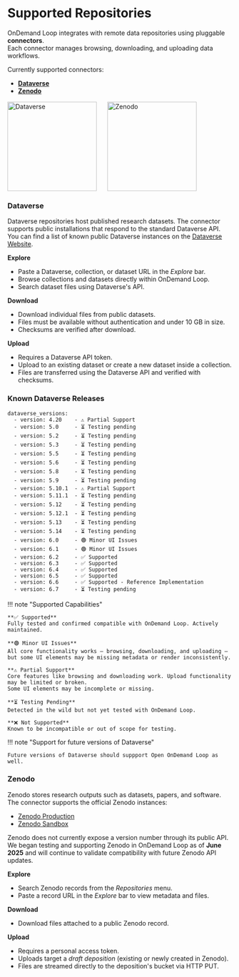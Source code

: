 # Supported Repositories

OnDemand Loop integrates with remote data repositories using pluggable **connectors**.  
Each connector manages browsing, downloading, and uploading data workflows.

Currently supported connectors:

- [**Dataverse**](#dataverse)
- [**Zenodo**](#zenodo)

<div style="display: flex; flex-wrap: wrap; gap: 1.5rem; align-items: center; margin-top: 1rem;">
  <img src="../../assets/dataverse_project.svg" alt="Dataverse" width="200">
  <img src="../../assets/zenodo_project.svg" alt="Zenodo" width="200">
</div>

### Dataverse
Dataverse repositories host published research datasets.
The connector supports public installations that respond to the standard Dataverse API.
You can find a list of known public Dataverse instances on the <a href="https://dataverse.org/installations" target="_blank" rel="noopener noreferrer">Dataverse Website</a>.

**Explore**

- Paste a Dataverse, collection, or dataset URL in the *Explore* bar.
- Browse collections and datasets directly within OnDemand Loop.
- Search dataset files using Dataverse's API.

**Download**

- Download individual files from public datasets.
- Files must be available without authentication and under 10&nbsp;GB in size.
- Checksums are verified after download.

**Upload**

- Requires a Dataverse API token.
- Upload to an existing dataset or create a new dataset inside a collection.
- Files are transferred using the Dataverse API and verified with checksums.

### Known Dataverse Releases

```
dataverse_versions:
  - version: 4.20    - ⚠️ Partial Support
  - version: 5.0     - ⏳ Testing pending
  - version: 5.2     - ⏳ Testing pending
  - version: 5.3     - ⏳ Testing pending
  - version: 5.5     - ⏳ Testing pending
  - version: 5.6     - ⏳ Testing pending
  - version: 5.8     - ⏳ Testing pending
  - version: 5.9     - ⏳ Testing pending
  - version: 5.10.1  - ⚠️ Partial Support
  - version: 5.11.1  - ⏳ Testing pending
  - version: 5.12    - ⏳ Testing pending
  - version: 5.12.1  - ⏳ Testing pending
  - version: 5.13    - ⏳ Testing pending
  - version: 5.14    - ⏳ Testing pending
  - version: 6.0     - 🟢 Minor UI Issues
  - version: 6.1     - 🟢 Minor UI Issues
  - version: 6.2     - ✅ Supported
  - version: 6.3     - ✅ Supported
  - version: 6.4     - ✅ Supported
  - version: 6.5     - ✅ Supported
  - version: 6.6     - ✅ Supported - Reference Implementation
  - version: 6.7     - ⏳ Testing pending

```

!!! note "Supported Capabilities"

    **✅ Supported**  
    Fully tested and confirmed compatible with OnDemand Loop. Actively maintained.

    **🟢 Minor UI Issues**  
    All core functionality works — browsing, downloading, and uploading —
    but some UI elements may be missing metadata or render inconsistently.

    **⚠️ Partial Support**  
    Core features like browsing and downloading work. Upload functionality may be limited or broken.
    Some UI elements may be incomplete or missing.

    **⏳ Testing Pending**  
    Detected in the wild but not yet tested with OnDemand Loop.

    **❌ Not Supported**  
    Known to be incompatible or out of scope for testing.

!!! note "Support for future versions of Dataverse"

    Future versions of Dataverse should suppport Open OnDemand Loop as well.

### Zenodo
Zenodo stores research outputs such as datasets, papers, and software.  
The connector supports the official Zenodo instances:

- <a href="https://zenodo.org" target="_blank" rel="noopener noreferrer">Zenodo Production</a>
- <a href="https://sandbox.zenodo.org" target="_blank" rel="noopener noreferrer">Zenodo Sandbox</a>

Zenodo does not currently expose a version number through its public API.  
We began testing and supporting Zenodo in OnDemand Loop as of **June 2025** and will continue to validate compatibility with future Zenodo API updates.

**Explore**

- Search Zenodo records from the *Repositories* menu.
- Paste a record URL in the *Explore* bar to view metadata and files.

**Download**

- Download files attached to a public Zenodo record.

**Upload**

- Requires a personal access token.
- Uploads target a *draft deposition* (existing or newly created in Zenodo).
- Files are streamed directly to the deposition's bucket via HTTP PUT.

